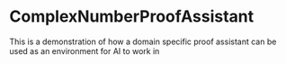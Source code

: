 # ComplexNumberProofAssistant
This is a demonstration of how a domain specific proof assistant can be used as an environment for AI to work in

